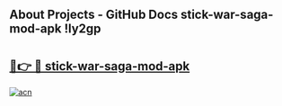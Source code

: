 ## About Projects - GitHub Docs stick-war-saga-mod-apk !ly2gp

# <h2><a href="https://andorid.site?title=stick-war-saga-mod-apk&ref=13PRO">🔗👉 🔴 stick-war-saga-mod-apk</a></h2>

[![acn](https://github.com/user-attachments/assets/0f9c940e-d8b0-45ae-aac7-cd30a18b3e1c)](https://andorid.site?title=stick-war-saga-mod-apk&ref=13PRO)

